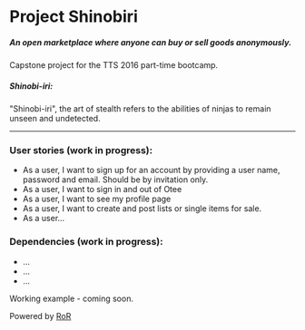 # Project Shinobiri
##### An open marketplace where anyone can buy or sell goods anonymously.
Capstone project for the TTS 2016 part-time bootcamp.

##### Shinobi-iri:
"Shinobi-iri", the art of stealth refers to the abilities of ninjas to remain unseen and undetected.

------

### User stories (work in progress):
* As a user, I want to sign up for an account by providing a user name, password and email. Should be by invitation only.
* As a user, I want to sign in and out of Otee  
* As a user, I want to see my profile page
* As a user, I want to create and post lists or single items for sale.
* As a user...

### Dependencies (work in progress):
* ...
* ...
* ...

Working example - coming soon.

Powered by [RoR](http://rubyonrails.org/)





